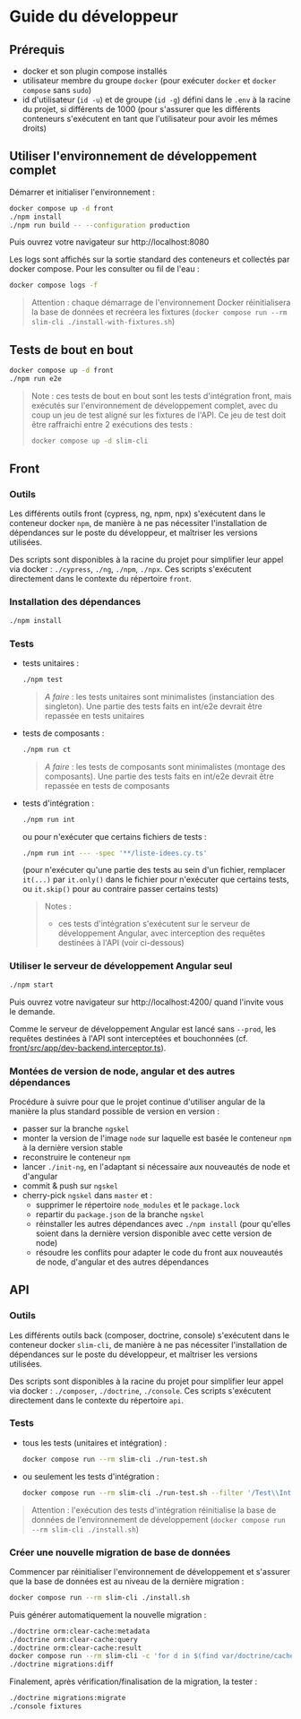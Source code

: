 # Guide du développeur

## Prérequis

- docker et son plugin compose installés
- utilisateur membre du groupe `docker` (pour exécuter `docker` et `docker compose` sans `sudo`)
- id d'utilisateur (`id -u`) et de groupe (`id -g`) défini dans le `.env` à la racine du projet, si différents de 1000
  (pour s'assurer que les différents conteneurs s'exécutent en tant que l'utilisateur pour avoir les mêmes droits)

## Utiliser l'environnement de développement complet

Démarrer et initialiser l'environnement :

```bash
docker compose up -d front
./npm install
./npm run build -- --configuration production
```

Puis ouvrez votre navigateur sur http://localhost:8080

Les logs sont affichés sur la sortie standard des conteneurs et collectés par docker compose.
Pour les consulter ou fil de l'eau :

```bash
docker compose logs -f
```

> Attention : chaque démarrage de l'environnement Docker
> réinitialisera la base de données et recréera les fixtures
> (`docker compose run --rm slim-cli ./install-with-fixtures.sh`)

## Tests de bout en bout

```bash
docker compose up -d front
./npm run e2e
```

> Note : ces tests de bout en bout sont les tests d'intégration front,
> mais exécutés sur l'environnement de développement complet,
> avec du coup un jeu de test aligné sur les fixtures de l'API.
> Ce jeu de test doit être raffraichi entre 2 exécutions des tests :
> 
> ```bash
> docker compose up -d slim-cli
> ```

## Front

### Outils

Les différents outils front (cypress, ng, npm, npx) s'exécutent dans le conteneur docker `npm`, de manière à ne pas nécessiter l'installation de dépendances sur le poste du développeur, et maîtriser les versions utilisées.

Des scripts sont disponibles à la racine du projet pour simplifier leur appel via docker : `./cypress`, `./ng`, `./npm`, `./npx`.
Ces scripts s'exécutent directement dans le contexte du répertoire `front`.

### Installation des dépendances

```bash
./npm install
```

### Tests

- tests unitaires :

  ```bash
  ./npm test
  ```

  > *A faire* : les tests unitaires sont minimalistes (instanciation des singleton).
  > Une partie des tests faits en int/e2e devrait être repassée en tests unitaires

- tests de composants :

  ```bash
  ./npm run ct
  ```

  > *A faire* : les tests de composants sont minimalistes (montage des composants).
  > Une partie des tests faits en int/e2e devrait être repassée en tests de composants

- tests d'intégration :

  ```bash
  ./npm run int
  ```

  ou pour n'exécuter que certains fichiers de tests :

  ```bash
  ./npm run int --- -spec '**/liste-idees.cy.ts'
  ```

  (pour n'exécuter qu'une partie des tests au sein d'un fichier,
  remplacer `it(...)` par `it.only()` dans le fichier pour n'exécuter que certains tests,
  ou `it.skip()` pour au contraire passer certains tests)

  > Notes :
  > - ces tests d'intégration s'exécutent sur le serveur de développement Angular,
  >   avec interception des requêtes destinées à l'API (voir ci-dessous)

### Utiliser le serveur de développement Angular seul

```bash
./npm start
```

Puis ouvrez votre navigateur sur http://localhost:4200/
quand l'invite vous le demande.

Comme le serveur de développement Angular est lancé sans `--prod`,
les requêtes destinées à l'API sont interceptées et bouchonnées
(cf. [front/src/app/dev-backend.interceptor.ts](./front/src/app/dev-backend.interceptor.ts)).

### Montées de version de node, angular et des autres dépendances

Procédure à suivre pour que le projet continue d'utiliser angular de la manière la plus standard possible de version en version :

- passer sur la branche `ngskel`
- monter la version de l'image `node` sur laquelle est basée le conteneur `npm` à la dernière version stable
- reconstruire le conteneur `npm`
- lancer `./init-ng`, en l'adaptant si nécessaire aux nouveautés de node et d'angular
- commit & push sur `ngskel`
- cherry-pick `ngskel` dans `master` et :
  - supprimer le répertoire `node_modules` et le `package.lock`
  - repartir du `package.json` de la branche `ngskel`
  - réinstaller les autres dépendances avec `./npm install` (pour qu'elles soient dans la dernière version disponible avec cette version de node)
  - résoudre les conflits pour adapter le code du front aux nouveautés de node, d'angular et des autres dépendances

## API

### Outils

Les différents outils back (composer, doctrine, console) s'exécutent dans le conteneur docker `slim-cli`, de manière à ne pas nécessiter l'installation de dépendances sur le poste du développeur, et maîtriser les versions utilisées.

Des scripts sont disponibles à la racine du projet pour simplifier leur appel via docker : `./composer`, `./doctrine`, `./console`.
Ces scripts s'exécutent directement dans le contexte du répertoire `api`.

### Tests

- tous les tests (unitaires et intégration) :

  ```bash
  docker compose run --rm slim-cli ./run-test.sh
  ```

- ou seulement les tests d'intégration :

  ```bash
  docker compose run --rm slim-cli ./run-test.sh --filter '/Test\\Int/'
  ```

> Attention : l'exécution des tests d'intégration
> réinitialise la base de données de l'environnement de développement
> (`docker compose run --rm slim-cli ./install.sh`)

### Créer une nouvelle migration de base de données

Commencer par réinitialiser l'environnement de développement
et s'assurer que la base de données est au niveau de la dernière migration :

```bash
docker compose run --rm slim-cli ./install.sh
```

Puis générer automatiquement la nouvelle migration :

```bash
./doctrine orm:clear-cache:metadata
./doctrine orm:clear-cache:query
./doctrine orm:clear-cache:result
docker compose run --rm slim-cli -c 'for d in $(find var/doctrine/cache -mindepth 1 -type d); do rm -rf "$d"; done'
./doctrine migrations:diff
```

Finalement, après vérification/finalisation de la migration, la tester :

```bash
./doctrine migrations:migrate
./console fixtures
```

